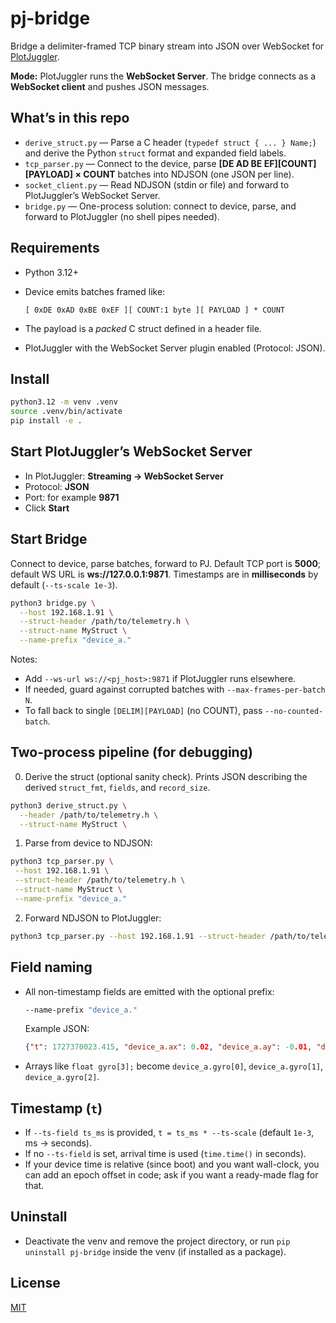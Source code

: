 # pj-bridge

Bridge a delimiter-framed TCP binary stream into JSON over WebSocket for [PlotJuggler](https://github.com/facontidavide/PlotJuggler).

**Mode:** PlotJuggler runs the **WebSocket Server**. The bridge connects as a **WebSocket client** and pushes JSON messages.

## What’s in this repo

- `derive_struct.py` — Parse a C header (`typedef struct { ... } Name;`) and derive the Python `struct` format and expanded field labels.
- `tcp_parser.py` — Connect to the device, parse **[DE AD BE EF][COUNT][PAYLOAD] × COUNT** batches into NDJSON (one JSON per line).
- `socket_client.py` — Read NDJSON (stdin or file) and forward to PlotJuggler’s WebSocket Server.
- `bridge.py` — One-process solution: connect to device, parse, and forward to PlotJuggler (no shell pipes needed).

## Requirements

- Python 3.12+
- Device emits batches framed like:

      [ 0xDE 0xAD 0xBE 0xEF ][ COUNT:1 byte ][ PAYLOAD ] * COUNT

- The payload is a *packed* C struct defined in a header file.
- PlotJuggler with the WebSocket Server plugin enabled (Protocol: JSON).

## Install

```bash
python3.12 -m venv .venv
source .venv/bin/activate
pip install -e .
```

## Start PlotJuggler’s WebSocket Server

- In PlotJuggler: **Streaming → WebSocket Server**
- Protocol: **JSON**
- Port: for example **9871**
- Click **Start**

## Start Bridge

Connect to device, parse batches, forward to PJ.
Default TCP port is **5000**; default WS URL is **ws://127.0.0.1:9871**.
Timestamps are in **milliseconds** by default (`--ts-scale 1e-3`).

```bash
python3 bridge.py \
  --host 192.168.1.91 \
  --struct-header /path/to/telemetry.h \
  --struct-name MyStruct \
  --name-prefix "device_a."
```

Notes:
- Add `--ws-url ws://<pj_host>:9871` if PlotJuggler runs elsewhere.
- If needed, guard against corrupted batches with `--max-frames-per-batch N`.
- To fall back to single `[DELIM][PAYLOAD]` (no COUNT), pass `--no-counted-batch`.

## Two-process pipeline (for debugging)

0) Derive the struct (optional sanity check). Prints JSON describing the derived `struct_fmt`, `fields`, and `record_size`.

  ```bash
  python3 derive_struct.py \
    --header /path/to/telemetry.h \
    --struct-name MyStruct \
  ```

1) Parse from device to NDJSON:

  ```bash
  python3 tcp_parser.py \
   --host 192.168.1.91 \
   --struct-header /path/to/telemetry.h \
   --struct-name MyStruct \
   --name-prefix "device_a."
  ```

2) Forward NDJSON to PlotJuggler:

  ```bash
  python3 tcp_parser.py --host 192.168.1.91 --struct-header /path/to/telemetry.h --struct-name MyStruct | python3 socket_client.py --ws-url ws://127.0.0.1:9871
  ```

## Field naming

- All non-timestamp fields are emitted with the optional prefix:

  ```bash
  --name-prefix "device_a."
  ```

  Example JSON:

  ```json
  {"t": 1727370023.415, "device_a.ax": 0.02, "device_a.ay": -0.01, "device_a.az": 9.81}
  ```

- Arrays like `float gyro[3];` become `device_a.gyro[0]`, `device_a.gyro[1]`, `device_a.gyro[2]`.

## Timestamp (`t`)

- If `--ts-field ts_ms` is provided, `t = ts_ms * --ts-scale` (default `1e-3`, ms → seconds).
- If no `--ts-field` is set, arrival time is used (`time.time()` in seconds).
- If your device time is relative (since boot) and you want wall-clock, you can add an epoch offset in code; ask if you want a ready-made flag for that.

## Uninstall

- Deactivate the venv and remove the project directory, or run `pip uninstall pj-bridge` inside the venv (if installed as a package).

## License

[MIT](https://dephy-inc.mit-license.org/)
